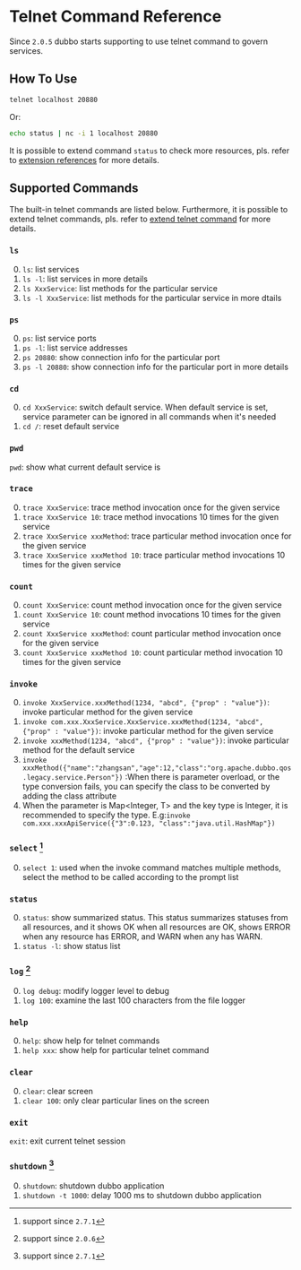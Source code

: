 # Telnet Command Reference

Since `2.0.5` dubbo starts supporting to use telnet command to govern services.

## How To Use

```sh
telnet localhost 20880
```

Or:

```sh
echo status | nc -i 1 localhost 20880
```

It is possible to extend command `status` to check more resources, pls. refer to [extension references](http://dubbo.apache.org/books/dubbo-dev-book-en/impls/status-checker.html) for more details.

## Supported Commands

The built-in telnet commands are listed below. Furthermore, it is possible to extend telnet commands, pls. refer to 
[extend telnet command](./telnet.md) for more details.

### `ls`

0. `ls`: list services
0. `ls -l`: list services in more details
0. `ls XxxService`: list methods for the particular service
0. `ls -l XxxService`: list methods for the particular service in more dtails

### `ps`

0. `ps`: list service ports
0. `ps -l`: list service addresses
0. `ps 20880`: show connection info for the particular port
0. `ps -l 20880`: show connection info for the particular port in more details

### `cd`

0. `cd XxxService`: switch default service. When default service is set, service parameter can be ignored in all commands when it's needed
0. `cd /`: reset default service

### `pwd`

`pwd`: show what current default service is

### `trace`

0. `trace XxxService`: trace method invocation once for the given service
0. `trace XxxService 10`: trace method invocations 10 times for the given service
0. `trace XxxService xxxMethod`: trace particular method invocation once for the given service
0. `trace XxxService xxxMethod 10`: trace particular method invocations 10 times for the given service

### `count`

0. `count XxxService`: count method invocation once for the given service
0. `count XxxService 10`: count method invocations 10 times for the given service
0. `count XxxService xxxMethod`: count particular method invocation once for the given service
0. `count XxxService xxxMethod 10`: count particular method invocation 10 times for the given service

### `invoke`

0. `invoke XxxService.xxxMethod(1234, "abcd", {"prop" : "value"})`: invoke particular method for the given service
0. `invoke com.xxx.XxxService.XxxService.xxxMethod(1234, "abcd", {"prop" : "value"})`: invoke particular method for the given service
0. `invoke xxxMethod(1234, "abcd", {"prop" : "value"})`: invoke particular method for the default service
0. `invoke xxxMethod({"name":"zhangsan","age":12,"class":"org.apache.dubbo.qos.legacy.service.Person"})` :When there is parameter overload, or the type conversion fails, you can specify the class to be converted by adding the class attribute
0. When the parameter is Map<Integer, T> and the key type is Integer, it is recommended to specify the type. E.g:`invoke com.xxx.xxxApiService({"3":0.123, "class":"java.util.HashMap"})`

### `select` [^2]

0. `select 1`: used when the invoke command matches multiple methods, select the method to be called according to the prompt list

### `status`

0. `status`: show summarized status. This status summarizes statuses from all resources, and it shows OK when all resources are OK, shows ERROR when any resource has ERROR, and WARN when any has WARN.
0. `status -l`: show status list

### `log` [^1]

0. `log debug`: modify logger level to debug
0. `log 100`: examine the last 100 characters from the file logger

### `help`

0. `help`: show help for telnet commands
0. `help xxx`: show help for particular telnet command

### `clear`

0. `clear`: clear screen
0. `clear 100`: only clear particular lines on the screen

### `exit`

`exit`: exit current telnet session

### `shutdown` [^2]

0. `shutdown`: shutdown dubbo application
0. `shutdown -t 1000`: delay 1000 ms to shutdown dubbo application

[^1]: support since `2.0.6`
[^2]: support since `2.7.1`

